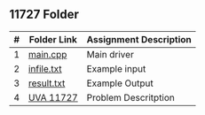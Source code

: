 
  
##  11727 Folder
|   #   | Folder Link | Assignment Description |
| :---: | ----------- | ---------------------- |
|   1   |<a href="https://github.com/LandenSJones/4883-Programming_Techniques-Jones/blob/master/Assignments/P01/11727/main.cpp">main.cpp</a>|Main driver|
|   2   |<a href="https://github.com/LandenSJones/4883-Programming_Techniques-Jones/blob/master/Assignments/P01/11727/infile.txt">infile.txt</a>|Example input|
|   3   |<a href="https://github.com/LandenSJones/4883-Programming_Techniques-Jones/blob/master/Assignments/P01/11727/result.txt">result.txt</a>|Example Output|
|   4   |<a href="https://github.com/LandenSJones/4883-Programming_Techniques-Jones/blob/master/Assignments/P01/11727/UVA%2011727.pdf">UVA 11727</a>|Problem Descritption|
